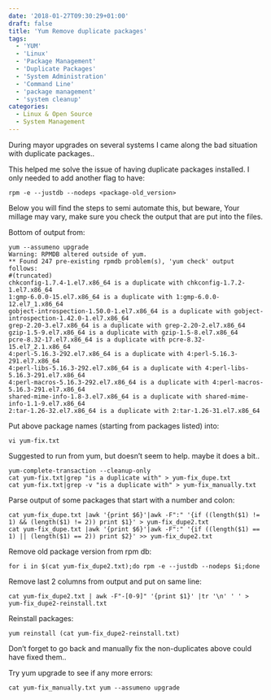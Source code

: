 ```yaml
---
date: '2018-01-27T09:30:29+01:00'
draft: false
title: 'Yum Remove duplicate packages'
tags:
  - 'YUM'
  - 'Linux'
  - 'Package Management'
  - 'Duplicate Packages'
  - 'System Administration'
  - 'Command Line'
  - 'package management'
  - 'system cleanup'
categories:
  - Linux & Open Source
  - System Management
---
```


During mayor upgrades on several systems I came along the bad situation with duplicate packages..

This helped me solve the issue of having duplicate packages installed.
I only needed to add another flag to have:

```
rpm -e --justdb --nodeps <package-old_version>
```
Below you will find the steps to semi automate this, but beware, Your millage may vary, make sure you check the output that are put into the files.

Bottom of output from:
```
yum --assumeno upgrade
Warning: RPMDB altered outside of yum.
** Found 247 pre-existing rpmdb problem(s), 'yum check' output follows:
#(truncated)
chkconfig-1.7.4-1.el7.x86_64 is a duplicate with chkconfig-1.7.2-1.el7.x86_64
1:gmp-6.0.0-15.el7.x86_64 is a duplicate with 1:gmp-6.0.0-12.el7_1.x86_64
gobject-introspection-1.50.0-1.el7.x86_64 is a duplicate with gobject-introspection-1.42.0-1.el7.x86_64
grep-2.20-3.el7.x86_64 is a duplicate with grep-2.20-2.el7.x86_64
gzip-1.5-9.el7.x86_64 is a duplicate with gzip-1.5-8.el7.x86_64
pcre-8.32-17.el7.x86_64 is a duplicate with pcre-8.32-15.el7_2.1.x86_64
4:perl-5.16.3-292.el7.x86_64 is a duplicate with 4:perl-5.16.3-291.el7.x86_64
4:perl-libs-5.16.3-292.el7.x86_64 is a duplicate with 4:perl-libs-5.16.3-291.el7.x86_64
4:perl-macros-5.16.3-292.el7.x86_64 is a duplicate with 4:perl-macros-5.16.3-291.el7.x86_64
shared-mime-info-1.8-3.el7.x86_64 is a duplicate with shared-mime-info-1.1-9.el7.x86_64
2:tar-1.26-32.el7.x86_64 is a duplicate with 2:tar-1.26-31.el7.x86_64
```

Put above package names (starting from packages listed) into:
```
vi yum-fix.txt
```

Suggested to run from yum, but doesn’t seem to help. maybe it does a bit..

```
yum-complete-transaction --cleanup-only
cat yum-fix.txt|grep "is a duplicate with" > yum-fix_dupe.txt
cat yum-fix.txt|grep -v "is a duplicate with" > yum-fix_manually.txt
```

Parse output of some packages that start with a number and colon:
```
cat yum-fix_dupe.txt |awk '{print $6}'|awk -F":" '{if ((length($1) != 1) && (length($1) != 2)) print $1}' > yum-fix_dupe2.txt 
cat yum-fix_dupe.txt |awk '{print $6}'|awk -F":" '{if ((length($1) == 1) || (length($1) == 2)) print $2}' >> yum-fix_dupe2.txt
```

Remove old package version from rpm db:
```
for i in $(cat yum-fix_dupe2.txt);do rpm -e --justdb --nodeps $i;done 
```

Remove last 2 columns from output and put on same line:
```
cat yum-fix_dupe2.txt | awk -F"-[0-9]" '{print $1}' |tr '\n' ' ' > yum-fix_dupe2-reinstall.txt 
```

Reinstall packages:
```
yum reinstall (cat yum-fix_dupe2-reinstall.txt) 
```

Don’t forget to go back and manually fix the non-duplicates above could have fixed them..

Try yum upgrade to see if any more errors:
```
cat yum-fix_manually.txt yum --assumeno upgrade
```
